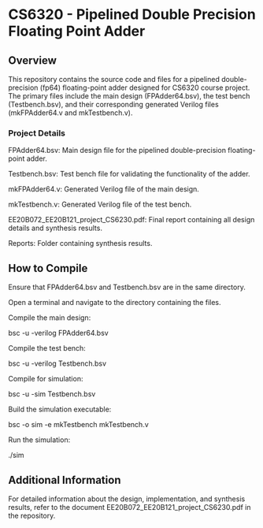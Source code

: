 # CS6320 - Pipelined Double Precision Floating Point Adder

## Overview

This repository contains the source code and files for a pipelined double-precision (fp64) floating-point adder designed for CS6320 course project. The primary files include the main design (FPAdder64.bsv), the test bench (Testbench.bsv), and their corresponding generated Verilog files (mkFPAdder64.v and mkTestbench.v).

### Project Details

FPAdder64.bsv: Main design file for the pipelined double-precision floating-point adder.

Testbench.bsv: Test bench file for validating the functionality of the adder.

mkFPAdder64.v: Generated Verilog file of the main design.

mkTestbench.v: Generated Verilog file of the test bench.

EE20B072_EE20B121_project_CS6230.pdf: Final report containing all design details and synthesis results.

Reports: Folder containing synthesis results.

## How to Compile

Ensure that FPAdder64.bsv and Testbench.bsv are in the same directory.

Open a terminal and navigate to the directory containing the files.

Compile the main design:

bsc -u -verilog FPAdder64.bsv

Compile the test bench:

bsc -u -verilog Testbench.bsv

Compile for simulation:

bsc -u -sim Testbench.bsv

Build the simulation executable:

bsc -o sim -e mkTestbench mkTestbench.v

Run the simulation:

./sim

## Additional Information

For detailed information about the design, implementation, and synthesis results, refer to the document EE20B072_EE20B121_project_CS6230.pdf in the repository.



